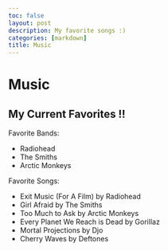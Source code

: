 ```yaml
---
toc: false
layout: post
description: My favorite songs :)
categories: [markdown]
title: Music 
---
```

# Music 

## My Current Favorites !!

 Favorite Bands:
 - Radiohead
 - The Smiths
 - Arctic Monkeys
 
 Favorite Songs: 
 - Exit Music (For A Film) by Radiohead
 - Girl Afraid by The Smiths
 - Too Much to Ask by Arctic Monkeys
 - Every Planet We Reach is Dead by Gorillaz
 - Mortal Projections by Djo
 - Cherry Waves by Deftones

